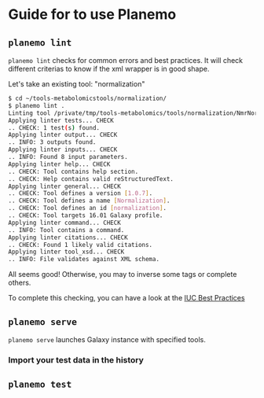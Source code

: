 # Guide for to use Planemo

## `planemo lint`

`planemo lint` checks for common errors and best practices. It will check different criterias to know if the xml wrapper is in good shape.

Let's take an existing tool: "normalization"

```bash
$ cd ~/tools-metabolomicstools/normalization/
$ planemo lint .
Linting tool /private/tmp/tools-metabolomics/tools/normalization/NmrNormalization_xml.xml
Applying linter tests... CHECK
.. CHECK: 1 test(s) found.
Applying linter output... CHECK
.. INFO: 3 outputs found.
Applying linter inputs... CHECK
.. INFO: Found 8 input parameters.
Applying linter help... CHECK
.. CHECK: Tool contains help section.
.. CHECK: Help contains valid reStructuredText.
Applying linter general... CHECK
.. CHECK: Tool defines a version [1.0.7].
.. CHECK: Tool defines a name [Normalization].
.. CHECK: Tool defines an id [normalization].
.. CHECK: Tool targets 16.01 Galaxy profile.
Applying linter command... CHECK
.. INFO: Tool contains a command.
Applying linter citations... CHECK
.. CHECK: Found 1 likely valid citations.
Applying linter tool_xsd... CHECK
.. INFO: File validates against XML schema.
```

All seems good! Otherwise, you may to inverse some tags or complete others.

To complete this checking, you can have a look at the [IUC Best Practices](https://galaxy-iuc-standards.readthedocs.io/en/latest/best_practices/tool_xml.html)

## `planemo serve`
`planemo serve` launches Galaxy instance with specified tools.

### Import your test data in the history


## `planemo test`


